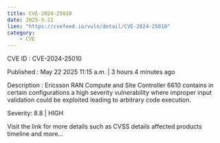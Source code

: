```yaml
---
title: CVE-2024-25010
date: 2025-5-22
lien: "https://cvefeed.io/vuln/detail/CVE-2024-25010"
category:
    - CVE
---
```


CVE ID : CVE-2024-25010

Published :  May 22
2025
11:15 a.m. | 3 hours
4 minutes ago

Description : Ericsson RAN Compute
and Site Controller 6610 contains in certain configurations a high severity
vulnerability where improper input validation could be exploited leading to arbitrary code execution.

Severity: 8.8 | HIGH

Visit the link for more details
such as CVSS details
affected products
timeline
and more...
